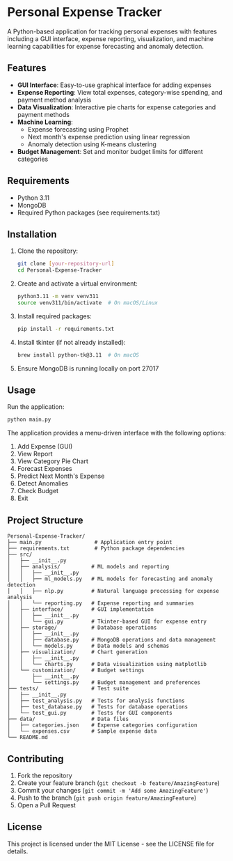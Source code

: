 # Personal Expense Tracker

A Python-based application for tracking personal expenses with features including a GUI interface, expense reporting, visualization, and machine learning capabilities for expense forecasting and anomaly detection.

## Features

- **GUI Interface**: Easy-to-use graphical interface for adding expenses
- **Expense Reporting**: View total expenses, category-wise spending, and payment method analysis
- **Data Visualization**: Interactive pie charts for expense categories and payment methods
- **Machine Learning**:
  - Expense forecasting using Prophet
  - Next month's expense prediction using linear regression
  - Anomaly detection using K-means clustering
- **Budget Management**: Set and monitor budget limits for different categories

## Requirements

- Python 3.11
- MongoDB
- Required Python packages (see requirements.txt)

## Installation

1. Clone the repository:
   ```bash
   git clone [your-repository-url]
   cd Personal-Expense-Tracker
   ```

2. Create and activate a virtual environment:
   ```bash
   python3.11 -m venv venv311
   source venv311/bin/activate  # On macOS/Linux
   ```

3. Install required packages:
   ```bash
   pip install -r requirements.txt
   ```

4. Install tkinter (if not already installed):
   ```bash
   brew install python-tk@3.11  # On macOS
   ```

5. Ensure MongoDB is running locally on port 27017

## Usage

Run the application:
```bash
python main.py
```

The application provides a menu-driven interface with the following options:
1. Add Expense (GUI)
2. View Report
3. View Category Pie Chart
4. Forecast Expenses
5. Predict Next Month's Expense
6. Detect Anomalies
7. Check Budget
8. Exit

## Project Structure

```
Personal-Expense-Tracker/
├── main.py                 # Application entry point
├── requirements.txt        # Python package dependencies
├── src/
│   ├── __init__.py
│   ├── analysis/          # ML models and reporting
│   │   ├── __init__.py
│   │   ├── ml_models.py   # ML models for forecasting and anomaly detection
│   │   ├── nlp.py         # Natural language processing for expense analysis
│   │   └── reporting.py   # Expense reporting and summaries
│   ├── interface/         # GUI implementation
│   │   ├── __init__.py
│   │   └── gui.py         # Tkinter-based GUI for expense entry
│   ├── storage/           # Database operations
│   │   ├── __init__.py
│   │   ├── database.py    # MongoDB operations and data management
│   │   └── models.py      # Data models and schemas
│   ├── visualization/     # Chart generation
│   │   ├── __init__.py
│   │   └── charts.py      # Data visualization using matplotlib
│   └── customization/     # Budget settings
│       ├── __init__.py
│       └── settings.py    # Budget management and preferences
├── tests/                 # Test suite
│   ├── __init__.py
│   ├── test_analysis.py   # Tests for analysis functions
│   ├── test_database.py   # Tests for database operations
│   └── test_gui.py        # Tests for GUI components
├── data/                  # Data files
│   ├── categories.json    # Expense categories configuration
│   └── expenses.csv       # Sample expense data
└── README.md
```

## Contributing

1. Fork the repository
2. Create your feature branch (`git checkout -b feature/AmazingFeature`)
3. Commit your changes (`git commit -m 'Add some AmazingFeature'`)
4. Push to the branch (`git push origin feature/AmazingFeature`)
5. Open a Pull Request

## License

This project is licensed under the MIT License - see the LICENSE file for details. 